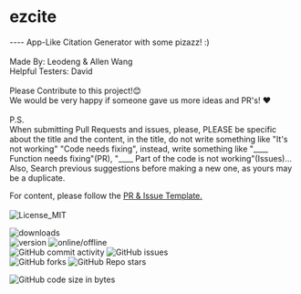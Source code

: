 # ezcite
---- App-Like Citation Generator with some pizazz! :)
<br><br>
Made By: Leodeng & Allen Wang<br>
Helpful Testers: David<br>
<br>
Please Contribute to this project!:blush: <br>We would be very happy if someone gave us more ideas and PR's! :heart:<br><br>
P.S. <br>When submitting Pull Requests and issues, please, PLEASE be specific about the title and the content, in the title, do not write something like "It's not working" "Code needs fixing", instead, write something like "____ Function needs fixing"(PR), "____ Part of the code is not working"(Issues)...<br>Also, Search previous suggestions before making a new one, as yours may be a duplicate.<br>

For content, please follow the <a href="https://github.com/leodenglovescode/ezcite/blob/main/CONTRIBUTING.md">PR & Issue Template.</a>
<br>
<br>
<img src="https://img.shields.io/badge/License-MIT-blue?style=for-the-badge&logo=github" alt="License_MIT"><br>

<img src="https://img.shields.io/github/downloads/leodenglovescode/ezcite/total?style=for-the-badge" alt="downloads"><br>
<img src="https://img.shields.io/badge/Version-2.0.0-green?style=for-the-badge&logo=github" alt="version">
<img src="https://img.shields.io/website?down_color=red&down_message=OFFLINE&style=for-the-badge&up_color=green&up_message=ONLINE&url=https%3A%2F%2Fleodenglovescode.github.io%2Fecw%2F" alt="online/offline"><br>
<img alt="GitHub commit activity" src="https://img.shields.io/github/commit-activity/w/leodenglovescode/ezcite?color=lightblue&label=Commit%20Activity&logo=git&style=for-the-badge">
<img alt="GitHub issues" src="https://img.shields.io/github/issues/leodenglovescode/ezcite?label=Issues&style=for-the-badge"><br>
<img alt="GitHub forks" src="https://img.shields.io/github/forks/leodenglovescode/ezcite?color=white&style=social">
<img alt="GitHub Repo stars" src="https://img.shields.io/github/stars/leodenglovescode/ezcite?style=social">

<img alt="GitHub code size in bytes" src="https://img.shields.io/github/languages/code-size/leodenglovescode/ezcite?label=Code%20Size&style=for-the-badge">
